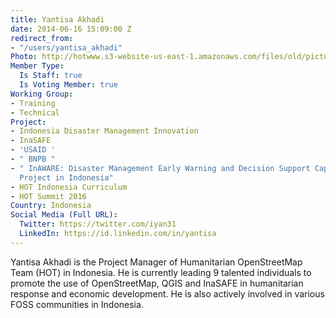 ```yaml
---
title: Yantisa Akhadi
date: 2014-06-16 15:09:00 Z
redirect_from:
- "/users/yantisa_akhadi"
Photo: http://hotwww.s3-website-us-east-1.amazonaws.com/files/old/pictures/picture-101-1432092398.jpg
Member Type:
  Is Staff: true
  Is Voting Member: true
Working Group:
- Training
- Technical
Project:
- Indonesia Disaster Management Innovation
- InaSAFE
- 'USAID '
- " BNPB "
- " InAWARE: Disaster Management Early Warning and Decision Support Capacity Enhancement
  Project in Indonesia"
- HOT Indonesia Curriculum
- HOT Summit 2016
Country: Indonesia
Social Media (Full URL):
  Twitter: https://twitter.com/iyan31
  LinkedIn: https://id.linkedin.com/in/yantisa
---
```


<p>Yantisa Akhadi is the Project Manager of Humanitarian OpenStreetMap Team (HOT) in Indonesia. He is currently leading 9 talented individuals to promote the use of OpenStreetMap, QGIS and InaSAFE in humanitarian response and economic development. He is also actively involved in various FOSS communities in Indonesia.</p>
